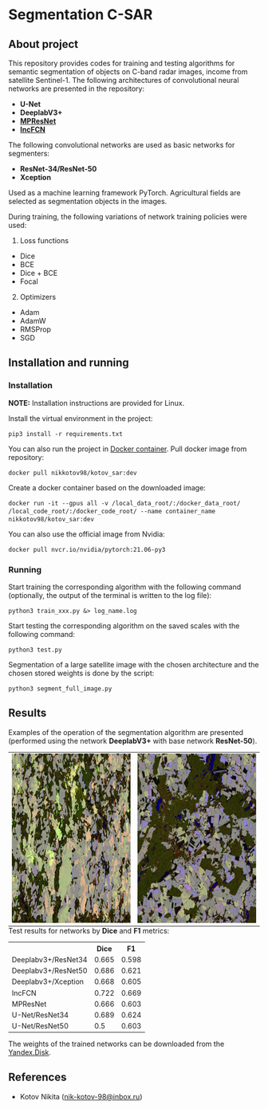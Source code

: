 # Segmentation C-SAR
## About project
This repository provides codes for training and testing algorithms for semantic segmentation of objects on C-band radar images, income from satellite Sentinel-1.
The following architectures of convolutional neural networks are presented in the repository:
* <b>U-Net</b>
* <b>DeeplabV3+</b>
* [<b>MPResNet</b>](https://github.com/ggsDing/SARSeg/blob/main/models/MPResNet.py)
* [<b>IncFCN</b>](https://github.com/ggsDing/SARSeg/blob/main/models/Inc_FCN.py)

The following convolutional networks are used as basic networks for segmenters:
* <b>ResNet-34/ResNet-50</b>
* <b>Xception</b>

Used as a machine learning framework PyTorch. 
Agricultural fields are selected as segmentation objects in the images.

During training, the following variations of network training policies were used:
1) Loss functions
* Dice
* BCE
* Dice + BCE
* Focal
2) Optimizers
* Adam
* AdamW
* RMSProp
* SGD

## Installation and running
### Installation
<b>NOTE:</b> Installation instructions are provided for Linux. 

Install the virtual environment in the project:

```console
pip3 install -r requirements.txt
```
You can also run the project in [Docker container](https://hub.docker.com/layers/205311502/nikkotov98/kotov_sar/dev/images/sha256-24d34b590033f8fdf8f2a50c8042bd3c8cb3491fe7d43bbdb7e0cd5714751d94?context=repo).
Pull docker image from repository:
```console
docker pull nikkotov98/kotov_sar:dev
```
Create a docker container based on the downloaded image:
```console
docker run -it --gpus all -v /local_data_root/:/docker_data_root/ /local_code_root/:/docker_code_root/ --name container_name nikkotov98/kotov_sar:dev
```
You can also use the official image from Nvidia:
```console
docker pull nvcr.io/nvidia/pytorch:21.06-py3
```
### Running
Start training the corresponding algorithm with the following command (optionally, the output of the terminal is written to the log file):
```console
python3 train_xxx.py &> log_name.log
```
Start testing the corresponding algorithm on the saved scales with the following command:
```console
python3 test.py
```
Segmentation of a large satellite image with the chosen architecture and the chosen stored weights is done by the script:
```console
python3 segment_full_image.py
```
## Results
Examples of the operation of the segmentation algorithm are presented (performed using the network <b>DeeplabV3+</b> with base network <b>ResNet-50</b>).
<table style="width: auto; margin: auto;">
    <td><img style="width: 340px; height: 340px" src="src/img.jpg"/></td>
    <td><img style="width: 340px; height: 340px" src="src/img_1.jpg"/></td>
</table>
Test results for networks by <b>Dice</b> and <b>F1</b> metrics:
<table>
   <tr>
    <th>&nbsp;</th>
    <th>Dice</th>
    <th>F1</th>
   </tr>
   <tr>
    <td>Deeplabv3+/ResNet34</td>
    <td>0.665</td>
    <td>0.598</td>
  </tr>
   <tr>
    <td>Deeplabv3+/ResNet50</td>
    <td>0.686</td>
    <td>0.621</td>
  </tr>
   <tr>
    <td>Deeplabv3+/Xception</td>
    <td>0.668</td>
    <td>0.605</td>
  </tr>
  <tr>
    <td>IncFCN</td>
    <td>0.722</td>
    <td>0.669</td>
  </tr>
  <tr>
    <td>MPResNet</td>
    <td>0.666</td>
    <td>0.603</td>
  </tr>
  <tr>
    <td>U-Net/ResNet34</td>
    <td>0.689</td>
    <td>0.624</td>
  </tr>
  <tr>
    <td>U-Net/ResNet50</td>
    <td>0.5</td>
    <td>0.603</td>
  </tr>
 </table>

The weights of the trained networks can be downloaded from the [Yandex.Disk](https://disk.yandex.ru/d/9TtzMad52VAVig).

## References
* Kotov Nikita (nik-kotov-98@inbox.ru)